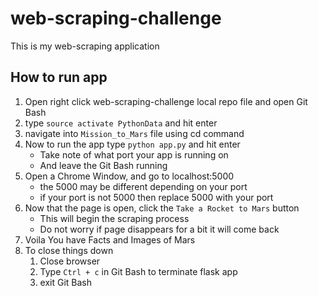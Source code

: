 # web-scraping-challenge
This is my web-scraping application

## How to run app
1. Open right click web-scraping-challenge local repo file and open Git Bash
1. type `source activate PythonData` and hit enter
1. navigate into `Mission_to_Mars` file using cd command
1. Now to run the app type `python app.py` and hit enter
    * Take note of what port your app is running on
    * And leave the Git Bash running
1. Open a Chrome Window, and go to localhost:5000
    * the 5000 may be different depending on your port
    * if your port is not 5000 then replace 5000 with your port
1. Now that the page is open, click the `Take a Rocket to Mars` button
    * This will begin the scraping process
    * Do not worry if page disappears for a bit it will come back
1. Voila You have Facts and Images of Mars
1. To close things down
    1. Close browser
    1. Type `Ctrl + c` in Git Bash to terminate flask app
    1. exit Git Bash
    
